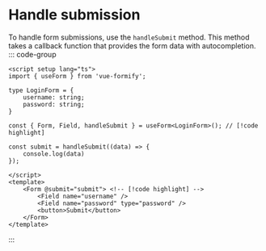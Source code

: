 # Handle submission
To handle form submissions, use the `handleSubmit` method. This method takes a callback function that provides the form data with autocompletion.
::: code-group
```vue {11-13}
<script setup lang="ts">
import { useForm } from 'vue-formify';

type LoginForm = {
	username: string;
	password: string;
}

const { Form, Field, handleSubmit } = useForm<LoginForm>(); // [!code highlight]

const submit = handleSubmit((data) => {
	console.log(data)
});

</script>
<template>
	<Form @submit="submit"> <!-- [!code highlight] -->
		<Field name="username" />
		<Field name="password" type="password" />
		<button>Submit</button>
	</Form>
</template>
```
:::
